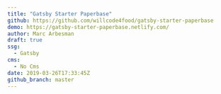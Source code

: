 ```yaml
---
title: "Gatsby Starter Paperbase"
github: https://github.com/willcode4food/gatsby-starter-paperbase
demo: https://gatsby-starter-paperbase.netlify.com/
author: Marc Arbesman
draft: true
ssg:
  - Gatsby
cms:
  - No Cms
date: 2019-03-26T17:33:45Z
github_branch: master
---
```

